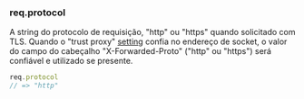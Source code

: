 <h3 id='req.protocol'>req.protocol</h3>

A string do protocolo de requisição, "http" ou "https" quando solicitado com TLS. Quando o "trust proxy"
[setting](/4x/api.html#trust.proxy.options.table) confia no endereço de socket, o valor do campo do cabeçalho
"X-Forwarded-Proto" ("http" ou "https") será confiável e utilizado se presente.

~~~js
req.protocol
// => "http"
~~~
